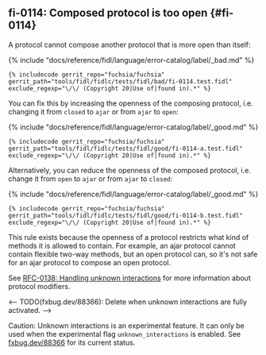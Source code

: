 ## fi-0114: Composed protocol is too open {#fi-0114}

A protocol cannot compose another protocol that is more open than itself:

{% include "docs/reference/fidl/language/error-catalog/label/_bad.md" %}

```fidl
{% includecode gerrit_repo="fuchsia/fuchsia" gerrit_path="tools/fidl/fidlc/tests/fidl/bad/fi-0114.test.fidl" exclude_regexp="\/\/ (Copyright 20|Use of|found in).*" %}
```

You can fix this by increasing the openness of the composing protocol, i.e.
changing it from `closed` to `ajar` or from `ajar` to `open`:

{% include "docs/reference/fidl/language/error-catalog/label/_good.md" %}

```fidl
{% includecode gerrit_repo="fuchsia/fuchsia" gerrit_path="tools/fidl/fidlc/tests/fidl/good/fi-0114-a.test.fidl" exclude_regexp="\/\/ (Copyright 20|Use of|found in).*" %}
```

Alternatively, you can reduce the openness of the composed protocol, i.e. change
it from `open` to `ajar` or from `ajar` to `closed`:

{% include "docs/reference/fidl/language/error-catalog/label/_good.md" %}

```fidl
{% includecode gerrit_repo="fuchsia/fuchsia" gerrit_path="tools/fidl/fidlc/tests/fidl/good/fi-0114-b.test.fidl" exclude_regexp="\/\/ (Copyright 20|Use of|found in).*" %}
```

This rule exists because the openness of a protocol restricts what kind of
methods it is allowed to contain. For example, an ajar protocol cannot contain
flexible two-way methods, but an open protocol can, so it's not safe for an ajar
protocol to compose an open protocol.

See [RFC-0138: Handling unknown
interactions](/docs/contribute/governance/rfcs/0138_handling_unknown_interactions.md)
for more information about protocol modifiers.

<-- TODO(fxbug.dev/88366): Delete when unknown interactions are fully activated. -->

Caution: Unknown interactions is an experimental feature. It can only be used
when the experimental flag `unknown_interactions` is enabled. See
[fxbug.dev/88366](https://fxbug.dev/88366) for its current status.
